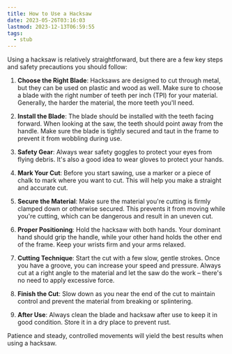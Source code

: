 ```yaml
---
title: How to Use a Hacksaw
date: 2023-05-26T03:16:03
lastmod: 2023-12-13T06:59:55
tags:
  - stub
---
```


Using a hacksaw is relatively straightforward, but there are a few key steps and safety precautions you should follow:

1. **Choose the Right Blade**: Hacksaws are designed to cut through metal, but they can be used on plastic and wood as well. Make sure to choose a blade with the right number of teeth per inch (TPI) for your material. Generally, the harder the material, the more teeth you'll need.

2. **Install the Blade**: The blade should be installed with the teeth facing forward. When looking at the saw, the teeth should point away from the handle. Make sure the blade is tightly secured and taut in the frame to prevent it from wobbling during use.

3. **Safety Gear**: Always wear safety goggles to protect your eyes from flying debris. It's also a good idea to wear gloves to protect your hands.

4. **Mark Your Cut**: Before you start sawing, use a marker or a piece of chalk to mark where you want to cut. This will help you make a straight and accurate cut.

5. **Secure the Material**: Make sure the material you're cutting is firmly clamped down or otherwise secured. This prevents it from moving while you're cutting, which can be dangerous and result in an uneven cut.

6. **Proper Positioning**: Hold the hacksaw with both hands. Your dominant hand should grip the handle, while your other hand holds the other end of the frame. Keep your wrists firm and your arms relaxed.

7. **Cutting Technique**: Start the cut with a few slow, gentle strokes. Once you have a groove, you can increase your speed and pressure. Always cut at a right angle to the material and let the saw do the work – there's no need to apply excessive force.

8. **Finish the Cut**: Slow down as you near the end of the cut to maintain control and prevent the material from breaking or splintering.

9. **After Use**: Always clean the blade and hacksaw after use to keep it in good condition. Store it in a dry place to prevent rust.

Patience and steady, controlled movements will yield the best results when using a hacksaw.
